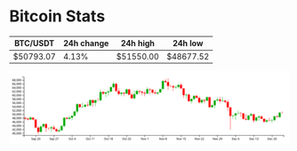 # Bitcoin Stats

BTC/USDT|24h change|24h high|24h low|
|---|---|---|---|
|$50793.07|4.13%|$51550.00|$48677.52|

<img src="./chart.svg">
